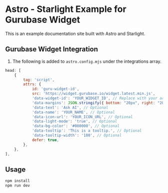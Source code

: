 # Astro - Starlight Example for Gurubase Widget

This is an example documentation site built with Astro and Starlight.

## Gurubase Widget Integration

1. The following is added to `astro.config.mjs` under the integrations array.

```js
head: [
    {
        tag: 'script',
        attrs: {
            id: 'guru-widget-id',
            src: 'https://widget.gurubase.io/widget.latest.min.js',
            'data-widget-id': 'YOUR_WIDGET_ID', // Replace with your actual widget ID
            'data-margins': JSON.stringify({ bottom: "20px", right: "20px" }), // Optional
            'data-text': 'Ask AI', // Optional
            'data-name': 'YOUR_NAME', // Optional
            'data-icon-url': 'YOUR_ICON_URL', // Optional
            'data-light-mode': 'true', // Optional
            'data-bg-color': '#000000', // Optional
            'data-tooltip': 'This is a tooltip.', // Optional
            'data-tooltip-width': '100', // Optional
            defer: true,
        },
    },
],
```

## Usage

```bash
npm install
npm run dev
```
